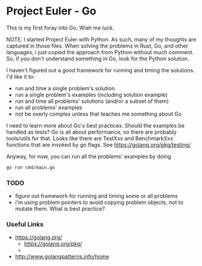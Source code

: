 # Project Euler - Go

This is my first foray into Go. Wish me luck.

NOTE: I started Project Euler with Python. As such, many of my thoughts are captured in those files.
When solving the problems in Rust, Go, and other languages, i just copied the approach from Python
without much comment. So, if you don't understand something in Go, look for the Python solution. 

I haven't figured out a good framework for running and timing the solutions. I'd like it to:
* run and time a single problem's solution
* run a single problem's examples (including solution example)
* run and time all problems' solutions (and/or a subset of them)
* run all problems' examples 
* not be overly complex unless that teaches me something about Go

I need to learn more about Go's best practices. Should the examples be handled as tests?
Go is all about performance, so there are probably tools/utils for that.
Looks like there are TestXxx and BenchmarkXxx functions that are invoked by go flags.
See https://golang.org/pkg/testing/

Anyway, for now, you can run all the problems' examples by doing
```bash
go run cmd/main.go
```

### TODO
* figure out framework for running and timing some or all problems
* i'm using problem pointers to avoid copying problem objects, not to mutate them. What is best practice?


### Useful Links
* https://golang.org/
    * https://golang.org/pkg/
    * 
* http://www.golangpatterns.info/home